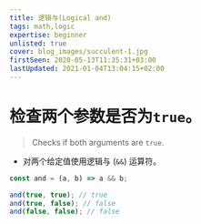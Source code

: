 ```yaml
---
title: 逻辑与(Logical and)
tags: math,logic
expertise: beginner
unlisted: true
cover: blog_images/succulent-1.jpg
firstSeen: 2020-05-13T11:35:31+03:00
lastUpdated: 2021-01-04T13:04:15+02:00
---
```


# 检查两个参数是否为`true`。
> Checks if both arguments are `true`.

- 对两个给定值使用逻辑与 (`&&`) 运算符。

```js
const and = (a, b) => a && b;
```

```js
and(true, true); // true
and(true, false); // false
and(false, false); // false
```
